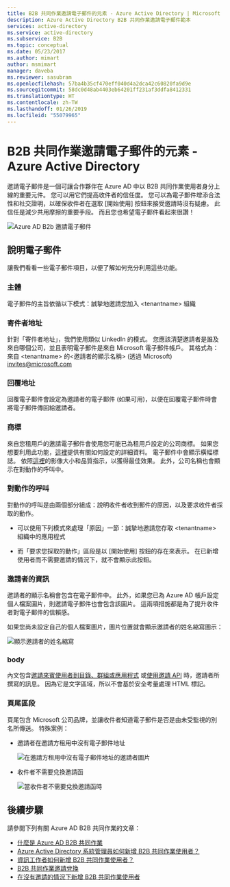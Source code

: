 ```yaml
---
title: B2B 共同作業邀請電子郵件的元素 - Azure Active Directory | Microsoft Docs
description: Azure Active Directory B2B 共同作業邀請電子郵件範本
services: active-directory
ms.service: active-directory
ms.subservice: B2B
ms.topic: conceptual
ms.date: 05/23/2017
ms.author: mimart
author: msmimart
manager: daveba
ms.reviewer: sasubram
ms.openlocfilehash: 57ba4b35cf470eff040d4a2dca42c60820fa9d9e
ms.sourcegitcommit: 58dc0d48ab4403eb64201ff231af3ddfa8412331
ms.translationtype: HT
ms.contentlocale: zh-TW
ms.lasthandoff: 01/26/2019
ms.locfileid: "55079965"
---
```

# <a name="the-elements-of-the-b2b-collaboration-invitation-email---azure-active-directory"></a>B2B 共同作業邀請電子郵件的元素 - Azure Active Directory

邀請電子郵件是一個可讓合作夥伴在 Azure AD 中以 B2B 共同作業使用者身分上線的重要元件。 您可以用它們提高收件者的信任度。 您可以為電子郵件增添合法性和社交證明，以確保收件者在選取 [開始使用] 按鈕來接受邀請時沒有疑慮。 此信任是減少共用摩擦的重要手段。 而且您也希望電子郵件看起來很讚！

![Azure AD B2b 邀請電子郵件](media/invitation-email-elements/invitation-email.png)

## <a name="explaining-the-email"></a>說明電子郵件
讓我們看看一些電子郵件項目，以便了解如何充分利用這些功能。

### <a name="subject"></a>主體
電子郵件的主旨依循以下模式：誠摯地邀請您加入 &lt;tenantname&gt; 組織

### <a name="from-address"></a>寄件者地址
針對「寄件者地址」，我們使用類似 LinkedIn 的模式。  您應該清楚邀請者是誰及來自哪個公司，並且表明電子郵件是來自 Microsoft 電子郵件帳戶。 其格式為：來自 &lt;tenantname&gt; 的&lt;邀請者的顯示名稱&gt; (透過 Microsoft) <invites@microsoft.com>

### <a name="reply-to"></a>回覆地址
回覆電子郵件會設定為邀請者的電子郵件 (如果可用)，以便在回覆電子郵件時會將電子郵件傳回給邀請者。

### <a name="branding"></a>商標
來自您租用戶的邀請電子郵件會使用您可能已為租用戶設定的公司商標。 如果您想要利用此功能，[這裡](https://docs.microsoft.com/azure/active-directory/active-directory-branding-custom-signon-azure-portal)提供有關如何設定的詳細資料。 電子郵件中會顯示橫幅標誌。 依照[這裡](https://docs.microsoft.com/azure/active-directory/active-directory-branding-custom-signon-azure-portal)的影像大小和品質指示，以獲得最佳效果。 此外，公司名稱也會顯示在對動作的呼叫中。

### <a name="call-to-action"></a>對動作的呼叫
對動作的呼叫是由兩個部分組成：說明收件者收到郵件的原因，以及要求收件者採取的動作。
- 可以使用下列模式來處理「原因」一節：誠摯地邀請您存取 &lt;tenantname&gt; 組織中的應用程式

- 而「要求您採取的動作」區段是以 [開始使用] 按鈕的存在來表示。 在已新增使用者而不需要邀請的情況下，就不會顯示此按鈕。

### <a name="inviters-information"></a>邀請者的資訊
邀請者的顯示名稱會包含在電子郵件中。 此外，如果您已為 Azure AD 帳戶設定個人檔案圖片，則邀請電子郵件也會包含該圖片。 這兩項措施都是為了提升收件者對電子郵件的信賴感。

如果您尚未設定自己的個人檔案圖片，圖片位置就會顯示邀請者的姓名縮寫圖示：

  ![顯示邀請者的姓名縮寫](media/invitation-email-elements/inviters-initials.png)

### <a name="body"></a>body
內文包含[邀請來賓使用者到目錄、群組或應用程式](add-users-administrator.md) 或[使用邀請 API](customize-invitation-api.md) 時，邀請者所撰寫的訊息。 因為它是文字區域，所以不會基於安全考量處理 HTML 標記。

### <a name="footer-section"></a>頁尾區段
頁尾包含 Microsoft 公司品牌，並讓收件者知道電子郵件是否是由未受監視的別名所傳送。 特殊案例：

- 邀請者在邀請方租用中沒有電子郵件地址

  ![在邀請方租用中沒有電子郵件地址的邀請者圖片](media/invitation-email-elements/inviter-no-email.png)


- 收件者不需要兌換邀請函

  ![當收件者不需要兌換邀請函時](media/invitation-email-elements/when-recipient-doesnt-redeem.png)


## <a name="next-steps"></a>後續步驟

請參閱下列有關 Azure AD B2B 共同作業的文章：

- [什麼是 Azure AD B2B 共同作業](what-is-b2b.md)
- [Azure Active Directory 系統管理員如何新增 B2B 共同作業使用者？](add-users-administrator.md)
- [資訊工作者如何新增 B2B 共同作業使用者？](add-users-information-worker.md)
- [B2B 共同作業邀請兌換](redemption-experience.md)
- [在沒有邀請的情況下新增 B2B 共同作業使用者](add-user-without-invite.md)
